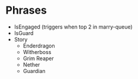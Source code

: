 # Phrases
* IsEngaged (triggers when top 2 in marry-queue)
* IsGuard
* Story
  * Enderdragon
  * Witherboss
  * Grim Reaper
  * Nether
  * Guardian
